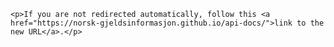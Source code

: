 <!DOCTYPE html>
<html>
<head>
    <meta http-equiv="refresh" content="0; url=https://norsk-gjeldsinformasjon.github.io/api-docs/" />
</head>
<body>
    <!-- The link https://norsk-gjeldsinformasjon.github.io/api-docs/consent and need to redirected -->

    <p>If you are not redirected automatically, follow this <a href="https://norsk-gjeldsinformasjon.github.io/api-docs/">link to the new URL</a>.</p>
</body>
</html>
